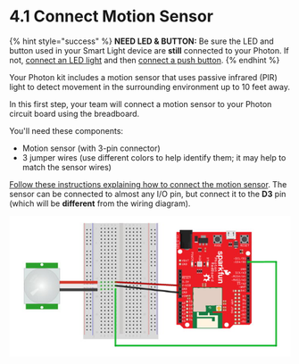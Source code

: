 # 4.1 Connect Motion Sensor

{% hint style="success" %}
**NEED LED & BUTTON:**  Be sure the LED and button used in your Smart Light device are **still** connected to your Photon. If not, [connect an LED light](https://docs.idew.org/code-internet-of-things/references/physical-outputs/led-lights#how-to-connect-led) and then [connect a push button](https://docs.idew.org/code-internet-of-things/references/physical-inputs/push-buttons#how-to-connect-button).
{% endhint %}

Your Photon kit includes a motion sensor that uses passive infrared \(PIR\) light to detect movement in the surrounding environment up to 10 feet away.

In this first step, your team will connect a motion sensor to your Photon circuit board using the breadboard.

You'll need these components:

* Motion sensor \(with 3-pin connector\)
* 3 jumper wires \(use different colors to help identify them; it may help to match the sensor wires\)

[Follow these instructions explaining how to connect the motion sensor](https://docs.idew.org/code-internet-of-things/references/physical-inputs/motion-sensor). The sensor can be connected to almost any I/O pin, but connect it to the **D3** pin \(which will be **different** from the wiring diagram\).

![Motion Sensor connected to Photon](../../.gitbook/assets/experiment-9a.jpg)



